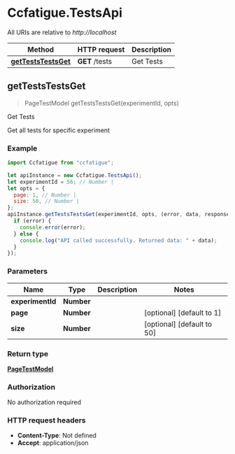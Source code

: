 # Ccfatigue.TestsApi

All URIs are relative to _http://localhost_

| Method                                               | HTTP request   | Description |
| ---------------------------------------------------- | -------------- | ----------- |
| [**getTestsTestsGet**](TestsApi.md#getTestsTestsGet) | **GET** /tests | Get Tests   |

## getTestsTestsGet

> PageTestModel getTestsTestsGet(experimentId, opts)

Get Tests

Get all tests for specific experiment

### Example

```javascript
import Ccfatigue from "ccfatigue";

let apiInstance = new Ccfatigue.TestsApi();
let experimentId = 56; // Number |
let opts = {
  page: 1, // Number |
  size: 50, // Number |
};
apiInstance.getTestsTestsGet(experimentId, opts, (error, data, response) => {
  if (error) {
    console.error(error);
  } else {
    console.log("API called successfully. Returned data: " + data);
  }
});
```

### Parameters

| Name             | Type       | Description | Notes                      |
| ---------------- | ---------- | ----------- | -------------------------- |
| **experimentId** | **Number** |             |
| **page**         | **Number** |             | [optional] [default to 1]  |
| **size**         | **Number** |             | [optional] [default to 50] |

### Return type

[**PageTestModel**](PageTestModel.md)

### Authorization

No authorization required

### HTTP request headers

- **Content-Type**: Not defined
- **Accept**: application/json
